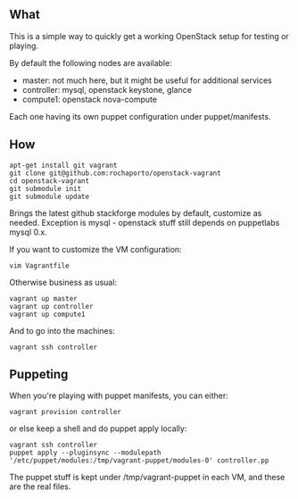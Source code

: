 ## What

This is a simple way to quickly get a working OpenStack setup for testing or playing.

By default the following nodes are available:

   * master: not much here, but it might be useful for additional services
   * controller: mysql, openstack keystone, glance
   * compute1: openstack nova-compute

Each one having its own puppet configuration under puppet/manifests.

## How

```shell
apt-get install git vagrant
git clone git@github.com:rochaporto/openstack-vagrant
cd openstack-vagrant
git submodule init
git submodule update
```

Brings the latest github stackforge modules by default, customize as needed. Exception is mysql - openstack stuff still depends on puppetlabs mysql 0.x.

If you want to customize the VM configuration:
```shell
vim Vagrantfile
```

Otherwise business as usual:
```
vagrant up master 
vagrant up controller
vagrant up compute1
```

And to go into the machines:
```
vagrant ssh controller 
```

## Puppeting

When you're playing with puppet manifests, you can either:
```
vagrant provision controller
```
or else keep a shell and do puppet apply locally:
```
vagrant ssh controller
puppet apply --pluginsync --modulepath '/etc/puppet/modules:/tmp/vagrant-puppet/modules-0' controller.pp
```

The puppet stuff is kept under /tmp/vagrant-puppet in each VM, and these are the real files.

